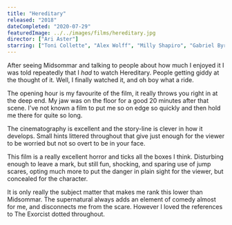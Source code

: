 ```yaml
---
title: "Hereditary"
released: "2018"
dateCompleted: "2020-07-29"
featuredImage: ../../images/films/hereditary.jpg
director: ["Ari Aster"]
starring: ["Toni Collette", "Alex Wolff", "Milly Shapiro", "Gabriel Byrne"]
---
```


After seeing Midsommar and talking to people about how much I enjoyed it I was
told repeatedly that I *had* to watch Hereditary. People getting giddy at the
thought of it. Well, I finally watched it, and oh boy what a ride.

The opening hour is my favourite of the film, it really throws you right in at
the deep end. My jaw was on the floor for a good 20 minutes after that scene.
I've not known a film to put me so on edge so quickly and then hold me there
for quite so long.

The cinematography is excellent and the story-line is clever in how it develops.
Small hints littered throughout that give just enough for the viewer to be
worried but not so overt to be in your face.

This film is a really excellent horror and ticks all the boxes I think.
Disturbing enough to leave a mark, but still fun, shocking, and sparing use of
jump scares, opting much more to put the danger in plain sight for the viewer,
but concealed for the character.

It is only really the subject matter that makes me rank this lower than
Midsommar. The supernatural always adds an element of comedy almost for me, and
disconnects me from the scare. However I loved the references to The Exorcist
dotted throughout.


